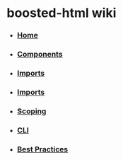 # boosted-html wiki

- ### [Home](https://github.com/andrealicheri/boosted-html/wiki)
- ### [Components](https://github.com/andrealicheri/boosted-html/wiki/Components)
- ### [Imports](https://github.com/andrealicheri/boosted-html/wiki/Imports)
- ### [Imports](https://github.com/andrealicheri/boosted-html/wiki/Interactivity)
- ### [Scoping](https://github.com/andrealicheri/boosted-html/wiki/Scoping)
- ### [CLI](https://github.com/andrealicheri/boosted-html/wiki/CLI)
- ### [Best Practices](https://github.com/andrealicheri/boosted-html/wiki/Best-Practices)